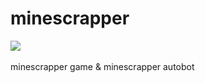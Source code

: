 # minescrapper<br>
<a href="#">
   <img src="https://skillicons.dev/icons?i=html,css,js" />
</a><br><br>
minescrapper game &amp; minescrapper autobot
